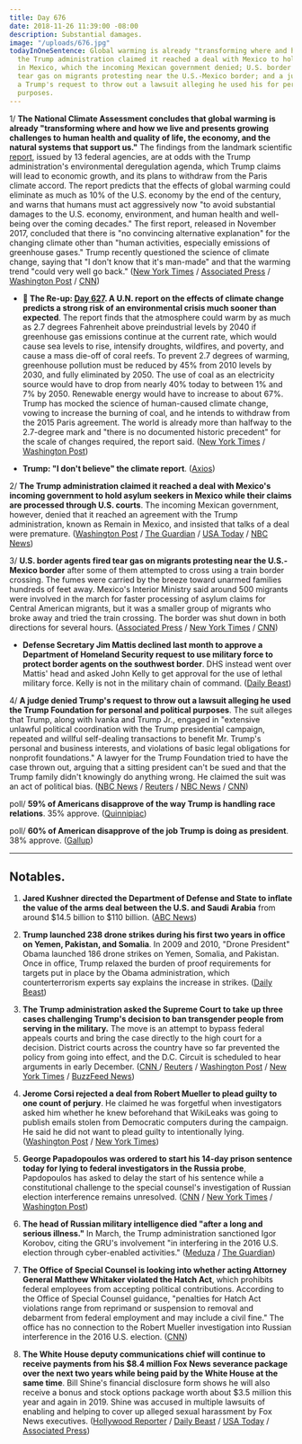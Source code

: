 ```yaml
---
title: Day 676
date: 2018-11-26 11:39:00 -08:00
description: Substantial damages.
image: "/uploads/676.jpg"
todayInOneSentence: Global warming is already "transforming where and how we live";
  the Trump administration claimed it reached a deal with Mexico to hold asylum seekers
  in Mexico, which the incoming Mexican government denied; U.S. border agents fired
  tear gas on migrants protesting near the U.S.-Mexico border; and a judge denied
  a Trump's request to throw out a lawsuit alleging he used his for personal and political
  purposes.
---
```


1/ **The National Climate Assessment concludes that global warming is already "transforming where and how we live and presents growing challenges to human health and quality of life, the economy, and the natural systems that support us."** The findings from the landmark scientific [report](https://nca2018.globalchange.gov/), issued by 13 federal agencies, are at odds with the Trump administration's environmental deregulation agenda, which Trump claims will lead to economic growth, and its plans to withdraw from the Paris climate accord. The report predicts that the effects of global warming could eliminate as much as 10% of the U.S. economy by the end of the century, and warns that humans must act aggressively now "to avoid substantial damages to the U.S. economy, environment, and human health and well-being over the coming decades." The first report, released in November 2017, concluded that there is "no convincing alternative explanation" for the changing climate other than "human activities, especially emissions of greenhouse gases." Trump recently questioned the science of climate change, saying that "I don't know that it's man-made" and that the warming trend "could very well go back." ([New York Times](https://www.nytimes.com/2018/11/23/climate/us-climate-report.html) / [Associated Press](https://apnews.com/f9732784135c4f4a8963daff79e2583e) / [Washington Post](https://www.washingtonpost.com/energy-environment/2018/11/23/major-trump-administration-climate-report-says-damages-are-intensifying-across-country/) / [CNN](https://www.cnn.com/2018/11/23/health/climate-change-report-bn/index.html))

* **📌 The Re-up: [Day 627](https://whatthefuckjusthappenedtoday.com/2018/10/08/day-627/). A U.N. report on the effects of climate change predicts a strong risk of an environmental crisis much sooner than expected**. The report finds that the atmosphere could warm by as much as 2.7 degrees Fahrenheit above preindustrial levels by 2040 if greenhouse gas emissions continue at the current rate, which would cause sea levels to rise, intensify droughts, wildfires, and poverty, and cause a mass die-off of coral reefs. To prevent 2.7 degrees of warming, greenhouse pollution must be reduced by 45% from 2010 levels by 2030, and fully eliminated by 2050. The use of coal as an electricity source would have to drop from nearly 40% today to between 1% and 7% by 2050. Renewable energy would have to increase to about 67%. Trump has mocked the science of human-caused climate change, vowing to increase the burning of coal, and he intends to withdraw from the 2015 Paris agreement. The world is already more than halfway to the 2.7-degree mark and "there is no documented historic precedent" for the scale of changes required, the report said. ([New York Times](https://www.nytimes.com/2018/10/07/climate/ipcc-climate-report-2040.html) / [Washington Post](https://www.washingtonpost.com/energy-environment/2018/10/08/world-has-only-years-get-climate-change-under-control-un-scientists-say/))

* **Trump: "I don't believe" the climate report**. ([Axios](https://www.axios.com/trump-climate-change-report-dont-believe-it-4414787d-50e6-402f-89c0-702941adffb4.html))

2/ **The Trump administration claimed it reached a deal with Mexico's incoming government to hold asylum seekers in Mexico while their claims are processed through U.S. courts**. The incoming Mexican government, however, denied that it reached an agreement with the Trump administration, known as Remain in Mexico, and insisted that talks of a deal were premature. ([Washington Post](https://www.washingtonpost.com/world/national-security/deal-with-mexico-paves-way-for-asylum-overhaul-at-us-border/2018/11/24/87b9570a-ef74-11e8-9236-bb94154151d2_story.html) / [The Guardian](https://www.theguardian.com/us-news/2018/nov/24/trump-border-policy-asylum-seekers-mexico-agrees) / [USA Today](https://www.usatoday.com/story/news/world/2018/11/25/migrant-asylum-seekers-deal/2107726002/) / [NBC News](https://www.nbcnews.com/news/us-news/incoming-mexican-government-denies-deal-hold-asylum-seekers-mexico-n939711))

3/ **U.S. border agents fired tear gas on migrants protesting near the U.S.-Mexico border** after some of them attempted to cross using a train border crossing. The fumes were carried by the breeze toward unarmed families hundreds of feet away. Mexico's Interior Ministry said around 500 migrants were involved in the march for faster processing of asylum claims for Central American migrants, but it was a smaller group of migrants who broke away and tried the train crossing. The border was shut down in both directions for several hours. ([Associated Press](https://apnews.com/72efa4f1822241c2817a2fb6aa191fb4) / [New York Times](https://www.nytimes.com/2018/11/25/world/americas/tijuana-mexico-border.html) / [CNN](https://www.cnn.com/2018/11/25/us/san-ysidro-port-of-entry-closed/index.html))

* **Defense Secretary Jim Mattis declined last month to approve a Department of Homeland Security request to use military force to protect border agents on the southwest border**. DHS instead went over Mattis' head and asked John Kelly to get approval for the use of lethal military force. Kelly is not in the military chain of command. ([Daily Beast](https://www.thedailybeast.com/dhs-wouldnt-take-mattis-no-for-an-answer-on-lethal-force))

4/ **A judge denied Trump's request to throw out a lawsuit alleging he used the Trump Foundation for personal and political purposes**. The suit alleges that Trump, along with Ivanka and Trump Jr., engaged in "extensive unlawful political coordination with the Trump presidential campaign, repeated and willful self-dealing transactions to benefit Mr. Trump's personal and business interests, and violations of basic legal obligations for nonprofit foundations." A lawyer for the Trump Foundation tried to have the case thrown out, arguing that a sitting president can't be sued and that the Trump family didn't knowingly do anything wrong. He claimed the suit was an act of political bias. ([NBC News](https://www.nbcnews.com/politics/politics-news/judge-allows-lawsuit-against-trump-foundation-proceed-rejects-trump-claim-n939526) / [Reuters](https://www.reuters.com/article/us-usa-trump-trump-foundation-idUSKCN1NS26Z) / [NBC News](https://www.cnbc.com/2018/11/23/new-york-state-judge-rejects-trump-claim-that-he-cant-be-sued-because-hes-president.html) / [CNN](https://www.cnn.com/2018/11/23/politics/trump-foundation-new-york-state-lawsuit/index.html))

poll/ **59% of Americans disapprove of the way Trump is handling race relations**. 35% approve. ([Quinnipiac](https://poll.qu.edu/national/release-detail?ReleaseID=2587))

poll/ **60% of American disapprove of the job Trump is doing as president**. 38% approve. ([Gallup](https://news.gallup.com/poll/203207/trump-job-approval-weekly.aspx?fbclid=IwAR3x3OV21lTUCvDgy7cGEiYZtpwU4TJJYgwfmkYLTDpa7XFj3u4vwWaSAIQ))

---

## Notables.

1. **Jared Kushner directed the Department of Defense and State to inflate the value of the arms deal between the U.S. and Saudi Arabia** from around $14.5 billion to $110 billion. ([ABC News](https://abcnews.go.com/Politics/kushner-pushed-inflate-saudi-arms-deal-110-billion/story?id=59418244))

2. **Trump launched 238 drone strikes during his first two years in office on Yemen, Pakistan, and Somalia**. In 2009 and 2010, "Drone President" Obama launched 186 drone strikes on Yemen, Somalia, and Pakistan. Once in office, Trump relaxed the burden of proof requirements for targets put in place by the Obama administration, which counterterrorism experts say explains the increase in strikes. ([Daily Beast](https://www.thedailybeast.com/trump-ramped-up-drone-strikes-in-americas-shadow-wars))

3. **The Trump administration asked the Supreme Court to take up three cases challenging Trump's decision to ban transgender people from serving in the military.** The move is an attempt to bypass federal appeals courts and bring the case directly to the high court for a decision. District courts across the country have so far prevented the policy from going into effect, and the D.C. Circuit is scheduled to hear arguments in early December. ([CNN ](https://www.cnn.com/2018/11/23/politics/military-transgender-ban-supreme-court/index.html)/ [Reuters](https://www.reuters.com/article/us-usa-court-transgender-idUSKCN1NS292) / [Washington Post](https://www.washingtonpost.com/politics/courts_law/trump-administration-asks-supreme-court-to-immediately-take-up-transgender-military-ban/2018/11/23/6cf11b32-ef39-11e8-8679-934a2b33be52_story.html) / [New York Times](https://www.nytimes.com/2018/11/23/us/politics/trump-transgender-ban-supreme-court.html) / [BuzzFeed News](https://www.buzzfeednews.com/article/chrisgeidner/trump-transgender-military-ban-supreme-court))

4. **Jerome Corsi rejected a deal from Robert Mueller to plead guilty to one count of perjury**. He claimed he was forgetful when investigators asked him whether he knew beforehand that WikiLeaks was going to publish emails stolen from Democratic computers during the campaign. He said he did not want to plead guilty to intentionally lying. ([Washington Post](https://www.washingtonpost.com/politics/conservative-author-and-roger-stone-associate-jerome-corsi-says-he-is-rejecting-plea-deal-from-special-counsel/2018/11/26/53fb33a6-e6bf-11e8-a939-9469f1166f9d_story.html) / [New York Times](https://www.nytimes.com/2018/11/23/us/politics/jerome-corsi-plea.html))

5. **George Papadopoulos was ordered to start his 14-day prison sentence today for lying to federal investigators in the Russia probe**, Papdopoulos has asked to delay the start of his sentence while a constitutional challenge to the special counsel's investigation of Russian election interference remains unresolved. ([CNN](https://www.cnn.com/2018/11/25/politics/papadopoulos-request-denied-must-report-prison/index.html) / [New York Times](https://www.nytimes.com/2018/11/25/us/george-papadopoulos-trump-mueller-jail.html) / [Washington Post](https://www.washingtonpost.com/politics/ex-trump-campaign-aide-george-papadopoulos-must-report-to-prison-monday-judge-orders/2018/11/25/d86cdd2c-ee9b-11e8-96d4-0d23f2aaad09_story.html))

6. **The head of Russian military intelligence died "after a long and serious illness."** In March, the Trump administration sanctioned Igor Korobov, citing the GRU's involvement "in interfering in the 2016 U.S. election through cyber-enabled activities." ([Meduza](https://meduza.io/en/news/2018/11/22/the-head-of-russia-s-gru-spy-agency-is-reported-dead-after-a-long-and-serious-illness) / [The Guardian](https://www.theguardian.com/world/2018/nov/22/russias-chief-of-military-intelligence-gru-igor-korobov-dies-after-illness))

7. **The Office of Special Counsel is looking into whether acting Attorney General Matthew Whitaker violated the Hatch Act**, which prohibits federal employees from accepting political contributions. According to the Office of Special Counsel guidance, "penalties for Hatch Act violations range from reprimand or suspension to removal and debarment from federal employment and may include a civil fine." The office has no connection to the Robert Mueller investigation into Russian interference in the 2016 U.S. election. ([CNN](https://www.cnn.com/2018/11/21/politics/matt-whitaker-2014-senate-campaign-donations/index.html))

8. **The White House deputy communications chief will continue to receive payments from his $8.4 million Fox News severance package over the next two years while being paid by the White House at the same time**. Bill Shine's financial disclosure form shows he will also receive a bonus and stock options package worth about $3.5 million this year and again in 2019. Shine was accused in multiple lawsuits of enabling and helping to cover up alleged sexual harassment by Fox News executives. ([Hollywood Reporter](https://www.hollywoodreporter.com/news/bill-shines-fox-news-severance-package-revealed-1163664) / [Daily Beast](https://www.thedailybeast.com/report-bill-shine-to-get-paid-by-fox-news-and-white-house-simultaneously) / [USA Today](https://www.usatoday.com/story/news/politics/2018/11/23/bill-shine-got-15-million-fox-news-payout-before-taking-white-house-job/2093875002/) / [Associated Press](https://www.apnews.com/c5981a3fe4e044a59da3ca70d2bd2873))